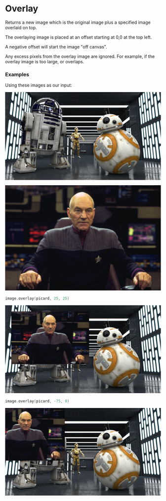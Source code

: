 Overlay
=======

Returns a new image which is the original image plus a specified image overlaid on top.

The overlaying image is placed at an offset starting at 0,0 at the top left.

A negative offset will start the image "off canvas".

Any excess pixels from the overlay image are ignored. For example, if the overlay image is too large, or overlaps.


### Examples

Using these images as our input:

![source image](images/input_640_360.jpg)

![source image](images/picard.jpg)

```kotlin
image.overlay(picard, 25, 25)
```

![image](images/overlay_25_25.jpg)


```kotlin
image.overlay(picard, -75, 0)
```

![image](images/overlay_-75_0.jpg)
